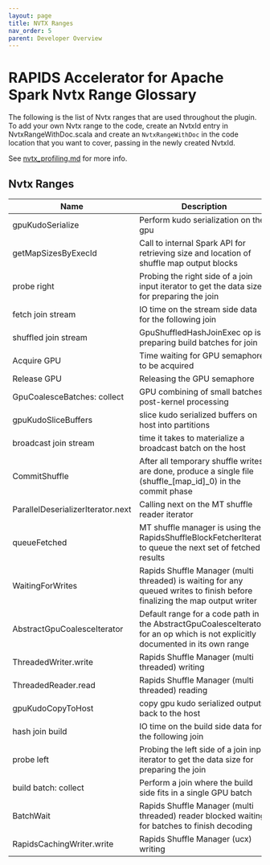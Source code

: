 ```yaml
---
layout: page
title: NVTX Ranges
nav_order: 5
parent: Developer Overview
---
```

<!-- Generated by NvtxRangeDocs.help. DO NOT EDIT! -->
# RAPIDS Accelerator for Apache Spark Nvtx Range Glossary
The following is the list of Nvtx ranges that are used throughout
the plugin. To add your own Nvtx range to the code, create an NvtxId
entry in NvtxRangeWithDoc.scala and create an `NvtxRangeWithDoc` in the
code location that you want to cover, passing in the newly created NvtxId.

See [nvtx_profiling.md](https://nvidia.github.io/spark-rapids/docs/dev/nvtx_profiling.html) for more info.



## Nvtx Ranges

Name | Description
-----|-------------
gpuKudoSerialize|Perform kudo serialization on the gpu
getMapSizesByExecId|Call to internal Spark API for retrieving size and location of shuffle map output blocks
probe right|Probing the right side of a join input iterator to get the data size for preparing the join
fetch join stream|IO time on the stream side data for the following join
shuffled join stream|GpuShuffledHashJoinExec op is preparing build batches for join
Acquire GPU|Time waiting for GPU semaphore to be acquired
Release GPU|Releasing the GPU semaphore
GpuCoalesceBatches: collect|GPU combining of small batches post-kernel processing
gpuKudoSliceBuffers|slice kudo serialized buffers on host into partitions
broadcast join stream|time it takes to materialize a broadcast batch on the host
CommitShuffle|After all temporary shuffle writes are done, produce a single file (shuffle_[map_id]_0) in the commit phase
ParallelDeserializerIterator.next|Calling next on the MT shuffle reader iterator
queueFetched|MT shuffle manager is using the RapidsShuffleBlockFetcherIterator to queue the next set of fetched results
WaitingForWrites|Rapids Shuffle Manager (multi threaded) is waiting for any queued writes to finish before finalizing the map output writer
AbstractGpuCoalesceIterator|Default range for a code path in the AbstractGpuCoalesceIterator for an op which is not explicitly documented in its own range
ThreadedWriter.write|Rapids Shuffle Manager (multi threaded) writing
ThreadedReader.read|Rapids Shuffle Manager (multi threaded) reading
gpuKudoCopyToHost|copy gpu kudo serialized outputs back to the host
hash join build|IO time on the build side data for the following join
probe left|Probing the left side of a join input iterator to get the data size for preparing the join
build batch: collect|Perform a join where the build side fits in a single GPU batch
BatchWait|Rapids Shuffle Manager (multi threaded) reader blocked waiting for batches to finish decoding
RapidsCachingWriter.write|Rapids Shuffle Manager (ucx) writing
